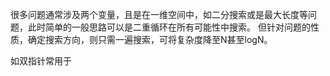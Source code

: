 很多问题通常涉及两个变量，且是在一维空间中，如二分搜索或是最大长度等问题，此时简单的一般思路可以是二重循环在所有可能性中搜索。
但针对问题的性质，确定搜索方向，则只需一遍搜索，可将复杂度降至N甚至logN。

如双指针常用于